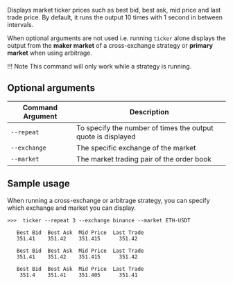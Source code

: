 
Displays market ticker prices such as best bid, best ask, mid price and last trade price. By default, it runs the output 10 times with 1 second in between intervals.

When optional arguments are not used i.e. running `ticker` alone displays the output from the **maker market** of a cross-exchange strategy or **primary market** when using arbitrage.

!!! Note
    This command will only work while a strategy is running.

## Optional arguments

| Command Argument | Description |
| -------- | ----------- |
| `--repeat` | To specify the number of times the output quote is displayed
| `--exchange` | The specific exchange of the market
| `--market` | The market trading pair of the order book


## Sample usage

When running a cross-exchange or arbitrage strategy, you can specify which exchange and market you can display.

```
>>>  ticker --repeat 3 --exchange binance --market ETH-USDT

   Best Bid  Best Ask  Mid Price  Last Trade
   351.41    351.42    351.415      351.42

   Best Bid  Best Ask  Mid Price  Last Trade
   351.41    351.42    351.415      351.42

   Best Bid  Best Ask  Mid Price  Last Trade
    351.4    351.41    351.405      351.41
```